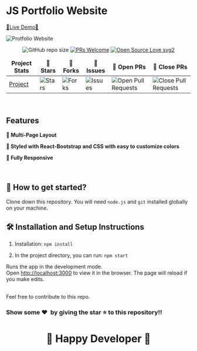 # JS Portfolio Website

[🔗Live Demo🔗](https://)

![Protfolio Website](https://i.ibb.co/bWrTFzK/Screenshot-3.png)

<div align="center">

![GitHub repo size](https://img.shields.io/github/repo-size/be1511/portfolio?color=yellow)  [![PRs Welcome](https://img.shields.io/badge/PRs-welcome-brightgreen.svg?style=flat-square)](http://makeapullrequest.com) [![Open Source Love svg2](https://badges.frapsoft.com/os/v2/open-source.svg?v=103)](https://github.com/ellerbrock/open-source-badges/)
</div>

<table align="center">
    <thead align="center">
        <tr border: 1px;>
            <td><b>Project Stats</td>
            <td><b>🌟 Stars</b></td>
            <td><b>🍴 Forks</b></td>
            <td><b>🐛 Issues</b></td>
            <td><b>🔔 Open PRs</b></td>
            <td><b>🔕 Close PRs</b></td>
        </tr>
     </thead>
    <tbody>
         <tr>
            <td><a href="https://github.com/be1511/portfolio_frontend"</a>Project</td>
            <td><img alt="Stars" src="https://img.shields.io/github/stars/be1511/portfolio_frontend?style=flat&logo=github"/></td>
             <td><img alt="Forks" src="https://img.shields.io/github/forks/be1511/portfolio_frontend?style=flat&logo=github"/></td>
            <td><img alt="Issues" src="https://img.shields.io/github/issues/be1511/portfolio_frontend?style=flat&logo=github"/></td>
            <td><img alt="Open Pull Requests" src="https://img.shields.io/github/issues-pr/be1511/portfolio_frontend?style=flat&logo=github"/></td>
           <td><img alt="Close Pull Requests" src="https://img.shields.io/github/issues-pr-closed/be1511/portfolio_frontend?style=flat&color=critical&logo=github"/></td>
        </tr>
    </tbody>
</table>

<br/>

## Features

**📖 Multi-Page Layout**

**🎨 Styled with React-Bootstrap and CSS with easy to customize colors**

**📱 Fully Responsive**

<br />

## 🚀 How to get started?

Clone down this repository. You will need `node.js` and `git` installed globally on your machine.

## 🛠 Installation and Setup Instructions

1. Installation: `npm install`

2. In the project directory, you can run: `npm start`

Runs the app in the development mode.\
Open [http://localhost:3000](http://localhost:3000) to view it in the browser. 
The page will reload if you make edits.

<br />
Feel free to contribute to this repo.

### Show some ❤️&nbsp; by giving the star :star: to this repository!!
<h1 align=center> 🧠 Happy Developer 🧠 </h1>
